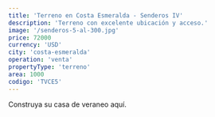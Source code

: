 ```yaml
---
title: 'Terreno en Costa Esmeralda - Senderos IV'
description: 'Terreno con excelente ubicación y acceso.'
image: '/senderos-5-al-300.jpg'
price: 72000
currency: 'USD'
city: 'costa-esmeralda'
operation: 'venta'
propertyType: 'terreno'
area: 1000
codigo: 'TVCE5'
---
```


Construya su casa de veraneo aquí.
